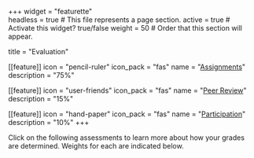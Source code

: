 +++
widget = "featurette"  
headless = true  # This file represents a page section.
active = true  # Activate this widget? true/false
weight = 50  # Order that this section will appear.

title = "Evaluation"

[[feature]]
  icon = "pencil-ruler"
  icon_pack = "fas"
  name = "[Assignments](/evaluation/assignments)"
  description = "75%"
  
[[feature]]
  icon = "user-friends"
  icon_pack = "fas"
  name = "[Peer Review](/evaluation/peer-review)"
  description = "15%"  
  
[[feature]]
  icon = "hand-paper"
  icon_pack = "fas"
  name = "[Participation](/evaluation/participation)"
  description = "10%"
+++

Click on the following assessments to learn more about how your grades are determined. Weights for each are indicated below.

